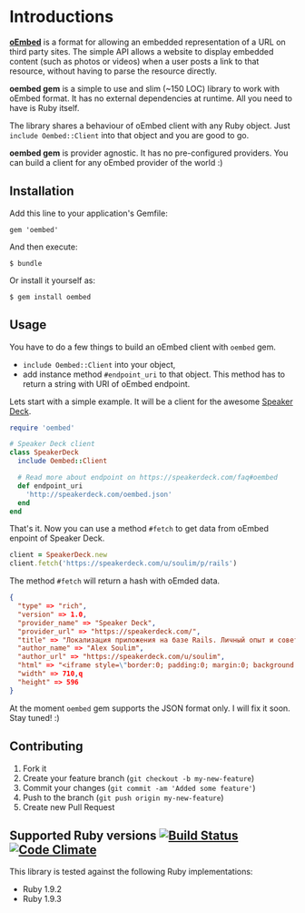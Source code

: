 # Introductions

[**oEmbed**](http://oembed.com/) is a format for allowing an embedded representation of a URL on third
party sites. The simple API allows a website to display embedded content
(such as photos or videos) when a user posts a link to that resource, without
having to parse the resource directly.

**oembed gem** is a simple to use and slim (~150 LOC) library to work with oEmbed format. It has no external dependencies at runtime. All you need to have is Ruby itself.

The library shares a behaviour of oEmbed client with any Ruby object. Just `include Oembed::Client` into that object and you are good to go.

**oembed gem** is provider agnostic. It has no pre-configured providers.
You can build a client for any oEmbed provider of the world :)

## Installation

Add this line to your application's Gemfile:

    gem 'oembed'

And then execute:

    $ bundle

Or install it yourself as:

    $ gem install oembed

## Usage

You have to do a few things to build an oEmbed client with `oembed` gem.

- `include Oembed::Client` into your object,
- add instance method `#endpoint_uri` to that object. This method has to return
  a string with URI of oEmbed endpoint.

Lets start with a simple example. It will be a client for the awesome
[Speaker Deck](http://speakerdeck.com).

```ruby
require 'oembed'

# Speaker Deck client
class SpeakerDeck
  include Oembed::Client

  # Read more about endpoint on https://speakerdeck.com/faq#oembed
  def endpoint_uri
    'http://speakerdeck.com/oembed.json'
  end
end
```

That's it. Now you can use a method `#fetch` to get data from oEmbed enpoint of Speaker Deck.

```ruby
client = SpeakerDeck.new
client.fetch('https://speakerdeck.com/u/soulim/p/rails')
```

The method `#fetch` will return a hash with oEmded data.

```json
{
  "type" => "rich",
  "version" => 1.0,
  "provider_name" => "Speaker Deck", 
  "provider_url" => "https://speakerdeck.com/",
  "title" => "Локализация приложения на базе Rails. Личный опыт и советы", 
  "author_name" => "Alex Soulim", 
  "author_url" => "https://speakerdeck.com/u/soulim",
  "html" => "<iframe style=\"border:0; padding:0; margin:0; background:transparent;\" mozallowfullscreen=\"true\" webkitallowfullscreen=\"true\" frameBorder=\"0\" allowTransparency=\"true\" id=\"presentation_frame_4fd3874cebb4b2001f0277e5\" src=\"//speakerdeck.com/embed/4fd3874cebb4b2001f0277e5\" width=\"710\" height=\"596\"></iframe>\n",
  "width" => 710,q
  "height" => 596
}
```

At the moment `oembed` gem supports the JSON format only. I will fix it soon. Stay tuned! :)

## Contributing

1. Fork it
2. Create your feature branch (`git checkout -b my-new-feature`)
3. Commit your changes (`git commit -am 'Added some feature'`)
4. Push to the branch (`git push origin my-new-feature`)
5. Create new Pull Request

## Supported Ruby versions [![Build Status](https://secure.travis-ci.org/soulim/oembed.png)](http://travis-ci.org/soulim/oembed)  [![Code Climate](https://codeclimate.com/badge.png)](https://codeclimate.com/github/soulim/oembed)

This library is tested against the following Ruby implementations:

- Ruby 1.9.2
- Ruby 1.9.3
